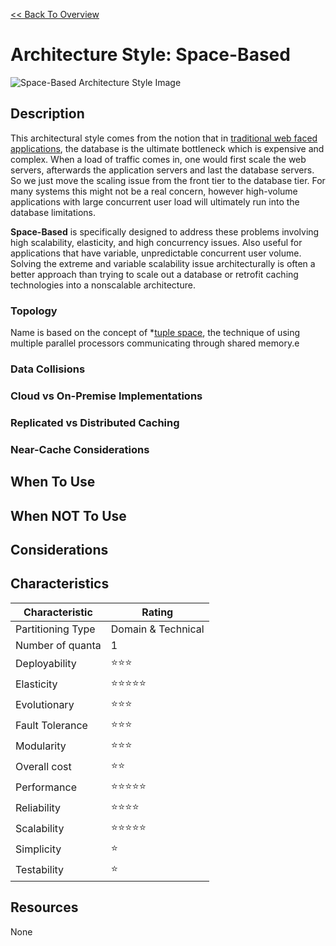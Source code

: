 [<< Back To Overview](./readme.md)

# Architecture Style: Space-Based

![Space-Based Architecture Style Image](https://fundamentalsofsoftwarearchitecture.com/images/book/fosa_1502.png)

## Description

This architectural style comes from the notion that in [traditional web faced applications](https://fundamentalsofsoftwarearchitecture.com/images/book/fosa_1501.png), the database is the ultimate bottleneck which is expensive and complex. When a load of traffic comes in, one would first scale the web servers, afterwards the application servers and last the database servers. So we just move the scaling issue from the front tier to the database tier. For many systems this might not be a real concern, however high-volume applications with large concurrent user load will ultimately run into the database limitations. 

**Space-Based** is specifically designed to address these problems involving high scalability, elasticity, and high concurrency issues. Also useful for applications that have variable, unpredictable concurrent user volume. Solving the extreme and variable scalability issue architecturally is often a better approach than trying to scale out a database or retrofit caching technologies into a nonscalable architecture.

### Topology

Name is based on the concept of *[tuple space](https://en.wikipedia.org/wiki/Tuple_space), the technique of using multiple parallel processors communicating through shared memory.e

### Data Collisions

### Cloud vs On-Premise Implementations

### Replicated vs Distributed Caching

### Near-Cache Considerations

## When To Use

## When NOT To Use

## Considerations

## Characteristics

| Characteristic    | Rating       |
| ---               | ---          |
| Partitioning Type | Domain & Technical    |
| Number of quanta  | 1            |
| Deployability     | ⭐⭐⭐      |
| Elasticity        | ⭐⭐⭐⭐⭐           |
| Evolutionary      | ⭐⭐⭐      |
| Fault Tolerance   | ⭐⭐⭐           |
| Modularity        | ⭐⭐⭐      |
| Overall cost      | ⭐⭐ |
| Performance       | ⭐⭐⭐⭐⭐      |
| Reliability       | ⭐⭐⭐⭐      |
| Scalability       | ⭐⭐⭐⭐⭐           |
| Simplicity        | ⭐ |
| Testability       | ⭐        |

## Resources

None